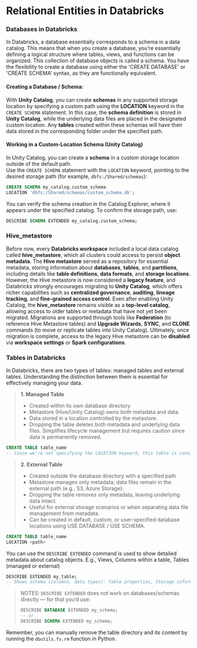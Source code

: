 # Relational Entities in Databricks

### Databases in Databricks
In Databricks, a database essentially corresponds to a schema in a data catalog. This means that when you create a database, you’re essentially defining a logical structure where tables, views, and functions can be organized. This collection of database objects is called a schema. You have the flexibility to create a database using either the 'CREATE DATABASE' or 'CREATE SCHEMA' syntax, as they are functionally equivalent.

#### Creating a Database / Schema:
With **Unity Catalog**, you can create **schemas** in any supported storage location by specifying a custom path using the **LOCATION** keyword in the `CREATE SCHEMA` statement. In this case, the **schema definition** is stored in **Unity Catalog**, while the underlying data files are placed in the designated custom location. Any **tables** created within these schemas will have their data stored in the corresponding folder under the specified path.

#### Working in a Custom-Location Schema (Unity Catalog)
In Unity Catalog, you can create a **schema** in a custom storage location outside of the default path.  
Use the `CREATE SCHEMA` statement with the `LOCATION` keyword, pointing to the desired storage path (for example, `dbfs:/Shared/schemas`):  
```sql
CREATE SCHEMA my_catalog.custom_schema
LOCATION 'dbfs:/Shared/schemas/custom_schema.db';
```
You can verify the schema creation in the Catalog Explorer, where it appears under the specified catalog. To confirm the storage path, use:
```sql
DESCRIBE SCHEMA EXTENDED my_catalog.custom_schema;
```
### Hive_metastore
Before now, every **Databricks workspace** included a local data catalog called **hive_metastore**, which all clusters could access to persist **object metadata**. The **Hive metastore** served as a repository for essential metadata, storing information about **databases**, **tables**, and **partitions**, including details like **table definitions**, **data formats**, and **storage locations**. However, the Hive metastore is now considered a **legacy feature**, and Databricks strongly encourages migrating to **Unity Catalog**, which offers richer capabilities such as **centralized governance**, **auditing**, **lineage tracking**, and **fine-grained access control**. Even after enabling Unity Catalog, the **hive_metastore** remains visible as a **top-level catalog**, allowing access to older tables or metadata that have not yet been migrated. Migrations are supported through tools like **Federation** (to reference Hive Metastore tables) and **Upgrade Wizards**, **SYNC**, and **CLONE** commands (to move or replicate tables into Unity Catalog). Ultimately, once migration is complete, access to the legacy Hive metastore can be **disabled** via **workspace settings** or **Spark configurations**.

### Tables in Databricks
In Databricks, there are two types of tables: managed tables and external tables. Understanding the distinction between them is essential for effectively managing your data.
> **1. Managed Table**
> - Created within its own database directory
> - Metastore (Hive/Unity Catalog) owns both metadata and data.
> - Data stored in a location controlled by the metastore.
> - Dropping the table deletes both metadata and underlying data files. Simplifies lifecycle management but requires caution since data is permanently removed.
  ```sql
  CREATE TABLE table_name
  -- Since we’re not specifying the LOCATION keyword, this table is considered managed
  ```
  >
  >**2. External Table**
> - Created outside the database directory with a specified path
> - Metastore manages only metadata; data files remain in the external path (e.g., S3, Azure Storage).
> - Dropping the table removes only metadata, leaving underlying data intact.
> - Useful for external storage scenarios or when separating data file management from metadata.
> - Can be created in default, custom, or user-specified database locations using USE DATABASE / USE SCHEMA.
```sql
CREATE TABLE table_name
LOCATION <path>
```

You can use the `DESCRIBE EXTENDED` command is used to show detailed metadata about catalog objects. E.g., Views, Columns within a table, Tables (managed or external)
```sql
DESCRIBE EXTENDED my_table;
-- Shows schema (columns, data types): Table properties, Storage information (format, location, provider)
```
>NOTES: `DESCRIBE EXTENDED` does not work on databases/schemas directly — for that you’d use:
>```sql
>DESCRIBE DATABASE EXTENDED my_schema;
>-- or
>DESCRIBE SCHEMA EXTENDED my_schema;
>```
Remember, you can manually remove the table directory and its content by running the `dbutils.fs.rm` function in Python.
